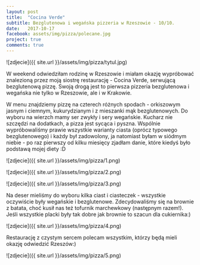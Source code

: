 ```yaml
---
layout: post
title:  "Cocina Verde"
subtitle: Bezglutenowa i wegańska pizzeria w Rzeszowie - 10/10.
date:   2017-10-17
facebook: assets/img/pizza/polecane.jpg
project: true
comments: true
---
```


![zdjecie]({{ site.url }}/assets/img/pizza/tytul.jpg)

W weekend odwiedziłam rodzinę w Rzeszowie i miałam okazję wypróbować znalezioną przez moją siostrę restaurację - Cocina Verde, serwującą bezglutenową pizzę. Swoją drogą jest to pierwsza pizzeria bezglutenowa i wegańska nie tylko w Rzeszowie, ale i w Krakowie. 

W menu znajdziemy pizzę na czterech różnych spodach - orkiszowym jasnym i ciemnym, kukurydzianym i z mieszanki mąk bezglutenowych.
Do wyboru na wierzch mamy ser zwykły i sery wegańskie. Kucharz nie szczędzi na dodatkach, a pizza jest sycąca i pyszna. Wspólnie wypróbowaliśmy prawie wszystkie warianty ciasta (oprócz typowego bezglutenowego) i każdy był zadowolony, ja natomiast byłam w siódmym niebie - po raz pierwszy od kilku miesięcy zjadłam danie, które kiedyś było podstawą mojej diety :D

![zdjecie]({{ site.url }}/assets/img/pizza/1.png)

![zdjecie]({{ site.url }}/assets/img/pizza/2.png)

![zdjecie]({{ site.url }}/assets/img/pizza/3.png)


Na deser mieliśmy do wyboru kilka ciast i ciasteczek - wszystkie oczywiście były wegańskie i bezglutenowe. Zdecydowaliśmy się na brownie z batata, choć kusił nas też tofurnik marchewkowy (następnym razem!). Jeśli wszystkie placki były tak dobre jak brownie to szacun dla cukiernika:)

![zdjecie]({{ site.url }}/assets/img/pizza/4.png)

Restaurację z czystym sercem polecam wszystkim, którzy będą mieli okazję odwiedzić Rzeszów:)

![zdjecie]({{ site.url }}/assets/img/pizza/5.png)